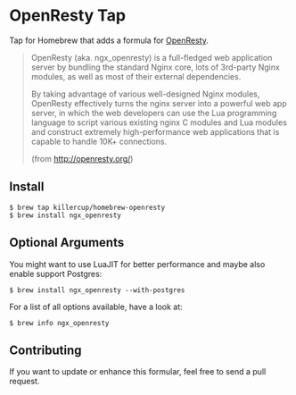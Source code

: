 # OpenResty Tap

Tap for Homebrew that adds a formula for [OpenResty](http://openresty.org/).

> OpenResty (aka. ngx_openresty) is a full-fledged web application server by
> bundling the standard Nginx core, lots of 3rd-party Nginx modules, as well
> as most of their external dependencies.
>
> By taking advantage of various well-designed Nginx modules, OpenResty
> effectively turns the nginx server into a powerful web app server, in which
> the web developers can use the Lua programming language to script various
> existing nginx C modules and Lua modules and construct extremely high-performance
> web applications that is capable to handle 10K+ connections.
>
> (from <http://openresty.org/>)

## Install

    $ brew tap killercup/homebrew-openresty
    $ brew install ngx_openresty

## Optional Arguments

You might want to use LuaJIT for better performance and maybe also enable
support Postgres:

    $ brew install ngx_openresty --with-postgres

For a list of all options available, have a look at:

    $ brew info ngx_openresty

## Contributing

If you want to update or enhance this formular, feel free to send a pull request.

